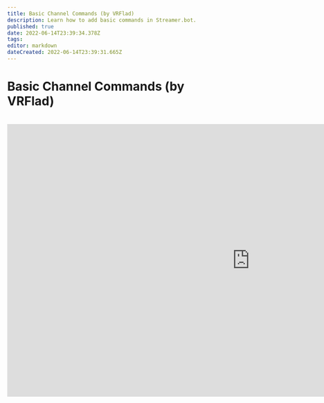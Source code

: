 ```yaml
---
title: Basic Channel Commands (by VRFlad)
description: Learn how to add basic commands in Streamer.bot.
published: true
date: 2022-06-14T23:39:34.378Z
tags: 
editor: markdown
dateCreated: 2022-06-14T23:39:31.665Z
---
```


# Basic Channel Commands (by VRFlad)
<br>
<iframe width="1120" height="630" src="https://www.youtube.com/embed/ZXB6AMzdxxo" title="YouTube video player" frameborder="0" allow="accelerometer; autoplay; clipboard-write; encrypted-media; gyroscope; picture-in-picture" allowfullscreen></iframe>